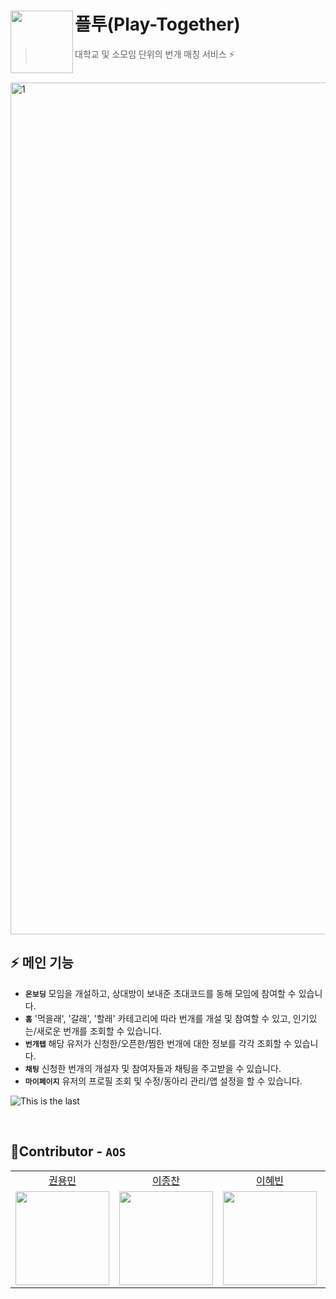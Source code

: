# 플투(Play-Together)<img src="https://user-images.githubusercontent.com/49150980/187028473-c688c440-fdd0-4bc3-a423-46cff2f73cb5.png" align=left width=100>

> 대학교 및 소모임 단위의 번개 매칭 서비스 ⚡️

<br />

<img width="1363" alt="1" src="https://user-images.githubusercontent.com/49150980/187028663-72cc65c4-bd3d-4b34-90e7-36daf8c66df8.png">

<br />

## ⚡️ 메인 기능

- **`온보딩`**
  모임을 개설하고, 상대방이 보내준 초대코드를 동해 모임에 참여할 수 있습니다.
- **`홈`**
  '먹을래', '갈래', '할래' 카테고리에 따라 번개를 개설 및 참여할 수 있고, 인기있는/새로운 번개를 조회할 수 있습니다.
- **`번개탭`**
  해당 유저가 신청한/오픈한/찜한 번개에 대한 정보를 각각 조회할 수 있습니다.
- **`채팅`**
  신청한 번개의 개설자 및 참여자들과 채팅을 주고받을 수 있습니다.
- **`마이페이지`**
  유저의 프로필 조회 및 수정/동아리 관리/앱 설정을 할 수 있습니다.

![This is the last](https://user-images.githubusercontent.com/49150980/187028897-1063fe34-1d95-488b-9aa6-b2c01339c2f1.png)

<br />

## 💚Contributor - `AOS`

<table align="center">
  <tr align="center">
    <td><a href="https://github.com/briandr97">권용민</a></td>
    <td><a href="https://github.com/oxix97">이종찬</a></td>
    <td><a href="https://github.com/lhb8106">이혜빈</a></td>
    <td><a href="https://github.com/garden0401">최정원</a></td>
  </tr>
  <tr align="center">
    <td><img src="https://github.com/briandr97.png" width="150"></td>
    <td><img src="https://github.com/oxix97.png" width="150"></td>
    <td><img src="https://github.com/lhb8106.png" width="150"></td>
    <td><img src="https://github.com/garden0401.png" width="150"></td>
  </tr>
</table>



<br />


